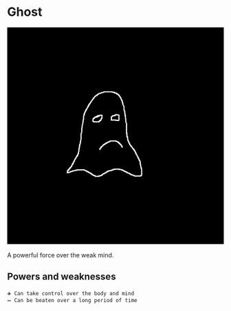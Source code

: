 # Ghost

![Ghost](../images/ghost.jpg)

A powerful force over the weak mind.

## Powers and weaknesses

    ➕ Can take control over the body and mind
    ➖ Can be beaten over a long period of time
